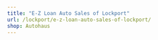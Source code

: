 ```yaml
---
title: "E-Z Loan Auto Sales of Lockport"
url: /lockport/e-z-loan-auto-sales-of-lockport/
shop: Autohaus
---
```

